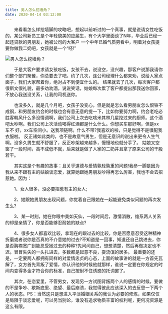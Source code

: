 ```yaml
---
title: 男人怎么挖墙角？
date: 2020-04-14 03:12:00
---
```




　　来看看怎么样挖墙脚的攻略吧，想起以前听过的一个真事，就是说请女性吃饭的，某公司新员工是个年轻貌美的应届生，有个大学里面谈了N年，毕业后已经一起还贷款的男朋友，她被公司的大客户 一个中年已婚气质男看中，明着对女孩提要你做我二奶吧，女孩就是一个“呸!”

![男人怎么挖墙角？](/img/010be8f93fed326eb9adfb7116ab7734.jpg)

　　于是大客户要求请女孩吃饭，女孩不去，说没空，没兴趣，那客户说那我请你们整个部门聚餐，你总要去了吧。约了几次，连公司经理什么都来劝，说给人家点面子，我们大家帮着你，绝对占不到便宜什么的。 结果就去了几次，每次客户都很斯文很礼貌，最多劝劝酒，说说笑话，姑娘每次累了客户都提出那我送你回家，不放心我送没关系，让我的司机送你。

　　也没多久，就是几个月吧，女孩子没变心，但是就是怎么看男朋友怎么恨铁不成钢，和男朋友约会的时候也会有意无意的提一下，比如你要努力啊，约会老吃必胜客韩风什么多没情调啊，我们公司上次去吃啥米其林几星挖过来的厨师。这个酒吧太吵啊。我们公司上次活动喝得红酒都是什么什么。你想买车那好啊，但是xx车不 好，xx车空间小。送我项链啊。什么不带?我喜欢的啦，只是觉得不是很配我衣服啦。 反正诸如此类的，也不是故意气男生，但是无意识的说出来更令人生气啊。没多久男生就不舒服了，反正吵架越来越多，慢慢地也就分手了。 姑娘又空窗了一段时间，高不成低不就，后来就是做了人家的二奶并且拿了原来公司的干股若干。

　　其实这是个有趣的故事：且关乎道德与爱情孰轻孰重的问题!我参一脚是因为我从来不跟有主的姑娘谈恋爱，就算她跟她男朋友吵得再怎么厉害，我也不会去招惹她。因为：

　　1、女人很多，没必要招惹有主的女人;

　　2、她跟她男朋友出现问题，你觉着自己跟她在一起能避免类似问题的再次发生么?

　　3、某一时刻，她在你眼中美如天仙，一段时间后，激情消散，维系两人关系的却是亲情了，你是否能够忍耐她的缺点?

　　4、很多女人都喜欢比较，拿现在的跟过去的比较，你是否愿意忍受这种精神折磨或者说你是否真的不介意她的过去?不知道是一回事，知道还自己跳进去，你是否胸襟宽广到能忍受她过去的种种?先问问自己，想想清楚，然后再做决定也不迟。冒冒失失的一头扎进去，多数都是起意不良，耍流氓的居多。 最重要的还是，一定要两人都拥有同样的对爱情忠贞的心态，上面的故事讲的就是一方首先瓦解了，女方首先背叛了爱情，你认识他的时候他就那样，谁说一定要在你规定的时间内变得多金才符合你的标准，自己按耐不住诱惑的托词罢了。

　　其次，在恋爱里，不管男女，发现另一方试图背叛两个人的感情的时候，要做的不是争吵、歇斯底里、绝望、最后崩溃，我觉得彼此应该深入的去反思一下两个人的状态。PS：当然这只是想进入平淡婚姻关系的我认为必要的修炼，如果仅仅是局限于谈恋爱呢，可以另当别论，谁没有追求物质丰富的权利呢，更何况资源是这么有限。
